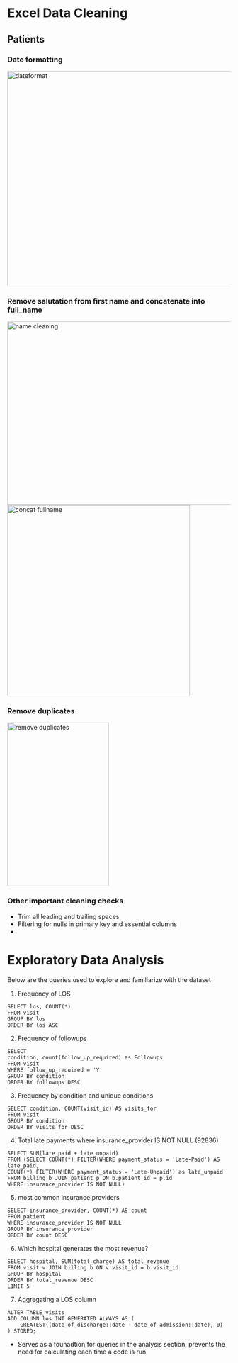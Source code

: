 # Excel Data Cleaning

## Patients
### Date formatting  
<img width="637" height="486" alt="dateformat" src="https://github.com/user-attachments/assets/e3f1ed89-95de-49b3-ade1-28a6e4167dfa" />

### Remove salutation from first name and concatenate into full_name
<img width="614" height="414" alt="name cleaning" src="https://github.com/user-attachments/assets/1815060c-43f4-4a7e-ae5b-981febbd3108" />
<img width="412" height="432" alt="concat fullname" src="https://github.com/user-attachments/assets/8c2aa902-0102-4801-89b9-f92043231822" />

### Remove duplicates
<img width="229" height="369" alt="remove duplicates" src="https://github.com/user-attachments/assets/9333315f-506f-4f26-9542-0617b9620e0e" />

### Other important cleaning checks
- Trim all leading and trailing spaces
- Filtering for nulls in primary key and essential columns
- 

# Exploratory Data Analysis
Below are the queries used to explore and familiarize with the dataset

1) Frequency of LOS 
```
SELECT los, COUNT(*)
FROM visit
GROUP BY los
ORDER BY los ASC
```

2) Frequency of followups
```
SELECT 
condition, count(follow_up_required) as Followups
FROM visit
WHERE follow_up_required = 'Y' 
GROUP BY condition
ORDER BY followups DESC 
```

3) Frequency by condition and unique conditions
```
SELECT condition, COUNT(visit_id) AS visits_for
FROM visit
GROUP BY condition
ORDER BY visits_for DESC
```

4) Total late payments where insurance_provider IS NOT NULL (92836)
```
SELECT SUM(late_paid + late_unpaid)
FROM (SELECT COUNT(*) FILTER(WHERE payment_status = 'Late-Paid') AS late_paid,
COUNT(*) FILTER(WHERE payment_status = 'Late-Unpaid') as late_unpaid
FROM billing b JOIN patient p ON b.patient_id = p.id
WHERE insurance_provider IS NOT NULL)
```

5) most common insurance providers
```
SELECT insurance_provider, COUNT(*) AS count
FROM patient
WHERE insurance_provider IS NOT NULL
GROUP BY insurance_provider
ORDER BY count DESC
```

6) Which hospital generates the most revenue?
```
SELECT hospital, SUM(total_charge) AS total_revenue
FROM visit v JOIN billing b ON v.visit_id = b.visit_id
GROUP BY hospital
ORDER BY total_revenue DESC
LIMIT 5
```

7) Aggregating a LOS column
```
ALTER TABLE visits
ADD COLUMN los INT GENERATED ALWAYS AS (
    GREATEST((date_of_discharge::date - date_of_admission::date), 0)
) STORED;
```
- Serves as a founadtion for queries in the analysis section, prevents the need for calculating each time a code is run. 
